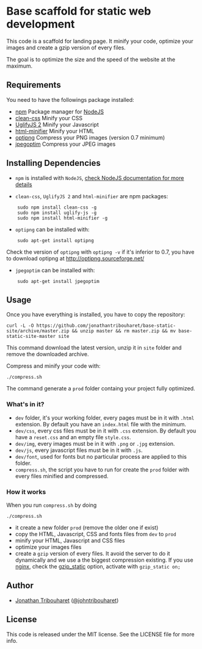 # Base scaffold for static web development

This code is a scaffold for landing page. It minify your code, optimize your images and create a gzip version of every files.

The goal is to optimize the size and the speed of the website at the maximum.

## Requirements

You need to have the followings package installed:
- [npm](https://www.npmjs.com/) Package manager for [NodeJS](https://nodejs.org)
- [clean-css](https://github.com/jakubpawlowicz/clean-css) Minify your CSS
- [UglifyJS 2](https://github.com/mishoo/UglifyJS2) Minify your Javascript
- [html-minifier](https://github.com/kangax/html-minifier) Minify your HTML
- [optipng](http://optipng.sourceforge.net) Compress your PNG images (version 0.7 minimum)
- [jpegoptim](http://www.kokkonen.net/tjko/projects.html) Compress your JPEG images

## Installing Dependencies

- `npm` is installed with `NodeJS`, [check NodeJS documentation for more details](https://nodejs.org/download/)

- `clean-css`, `UglifyJS 2` and `html-minifier` are npm packages:
```shell
    sudo npm install clean-css -g
    sudo npm install uglify-js -g
    sudo npm install html-minifier -g
```

- `optipng` can be installed with:
```shell
    sudo apt-get install optipng
```
Check the version of `optipng` with `optipng -v` if it's inferior to 0.7, you have to download optipng at http://optipng.sourceforge.net/

- `jpegoptim` can be installed with:
```shell
    sudo apt-get install jpegoptim
```

## Usage

Once you have everything is installed, you have to copy the repository:
```shell
curl -L -O https://github.com/jonathantribouharet/base-static-site/archive/master.zip && unzip master && rm master.zip && mv base-static-site-master site
```
This command download the latest version, unzip it in `site` folder and remove the downloaded archive.

Compress and minify your code with:
```shell
./compress.sh
```
The command generate a `prod` folder containg your project fully optimized.

### What's in it?

- `dev` folder, it's your working folder, every pages must be in it with `.html` extension. By default you have an `index.html` file with the minimum.
- `dev/css`, every css files must be in it with `.css` extension. By default you have a `reset.css` and an empty file `style.css`.
- `dev/img`, every images must be in it with `.png` or `.jpg` extension.
- `dev/js`, every javascript files must be in it with `.js`.
- `dev/font`, used for fonts but no particular process are applied to this folder.
- `compress.sh`, the script you have to run for create the `prod` folder with every files minified and compressed.

### How it works

When you run `compress.sh` by doing
```shell
./compress.sh
```

- it create a new folder `prod` (remove the older one if exist)
- copy the HTML, Javascript, CSS and fonts files from `dev` to `prod`
- minify your HTML, Javascript and CSS files
- optimize your images files
- create a `gzip` version of every files. It avoid the server to do it dynamically and we use a the biggest compression existing. If you use [nginx](http://nginx.org/), check the [gzip_static](http://nginx.org/en/docs/http/ngx_http_gzip_static_module.html) option, activate with `gzip_static on;`

## Author

- [Jonathan Tribouharet](https://github.com/jonathantribouharet) ([@johntribouharet](https://twitter.com/johntribouharet))

## License

This code is released under the MIT license. See the LICENSE file for more info.